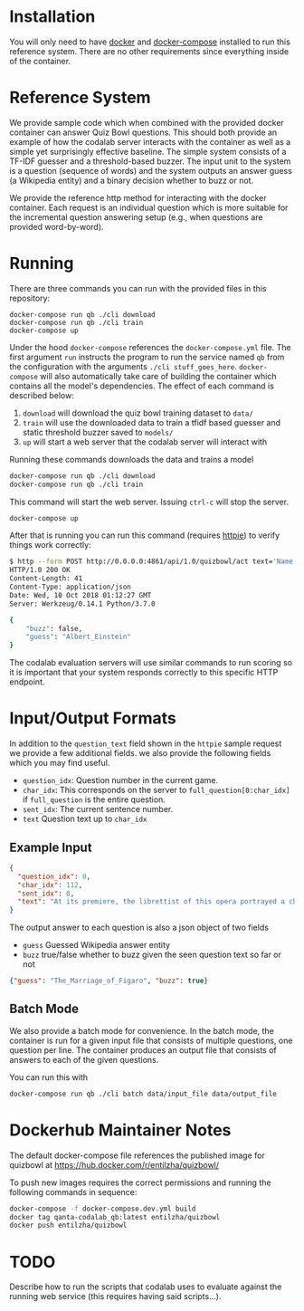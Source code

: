 # Installation

You will only need to have [docker](https://docs.docker.com/install/) and [docker-compose](https://docs.docker.com/compose/install/)
installed to run this reference system. There are no other requirements since
everything inside of the container.

# Reference System

We provide sample code which when combined with the provided docker container can answer Quiz
Bowl questions. This should both provide an example of how the codalab server
interacts with the container as well as a simple yet surprisingly effective
baseline. The simple system consists of a TF-IDF guesser and a threshold-based
buzzer.  The input unit to the system is a question (sequence of words) and the
system outputs an answer guess (a Wikipedia entity) and a binary decision
whether to buzz or not.

We provide the reference http method for interacting with the docker container.
Each request is an individual question which is more suitable for the incremental question answering setup (e.g.,
when questions are provided word-by-word).

# Running

There are three commands you can run with the provided files in this repository:

```
docker-compose run qb ./cli download
docker-compose run qb ./cli train
docker-compose up
```

Under the hood `docker-compose` references the `docker-compose.yml` file. The
first argument `run` instructs the program to run the service named `qb` from
the configuration with the arguments `./cli stuff_goes_here`. `docker-compose`
will also automatically take care of building the container which contains all
the model's dependencies. The effect of each command is described below:

1. `download` will download the quiz bowl training dataset to `data/`
2. `train` will use the downloaded data to train a tfidf based guesser and
   static threshold buzzer saved to `models/`
3. `up` will start a web server that the codalab server will interact with

Running these commands downloads the data and trains a model

```bash
docker-compose run qb ./cli download
docker-compose run qb ./cli train
```

This command will start the web server. Issuing `ctrl-c` will stop the server.

```bash
docker-compose up
```

After that is running you can run this command (requires
[httpie](https://httpie.org/)) to verify things work correctly:

```bash
$ http --form POST http://0.0.0.0:4861/api/1.0/quizbowl/act text='Name the the inventor of general relativity and the photoelectric effect'
HTTP/1.0 200 OK
Content-Length: 41
Content-Type: application/json
Date: Wed, 10 Oct 2018 01:12:27 GMT
Server: Werkzeug/0.14.1 Python/3.7.0

{
    "buzz": false,
    "guess": "Albert_Einstein"
}
```

The codalab evaluation servers will use similar commands to run scoring so it
is important that your system responds correctly to this specific HTTP
endpoint.

# Input/Output Formats
In addition to the `question_text` field shown in the `httpie` sample request we provide a few additional fields.
we also provide the following fields which you may find useful.

 * `question_idx`: Question number in the current game.
 * `char_idx`: This corresponds on the server to `full_question[0:char_idx]` if `full_question` is the entire question.
 * `sent_idx`: The current sentence number.
 * `text` Question text up to `char_idx`


## Example Input

```json
{
  "question_idx": 0,
  "char_idx": 112,
  "sent_idx": 0,
  "text": "At its premiere, the librettist of this opera portrayed a character who asks for a glass of wine with his dying wish"
}
```

The output answer to each question is also a json object of two fields
 * `guess` Guessed Wikipedia answer entity
 * `buzz` true/false whether to buzz given the seen question text so far or not

```json
{"guess": "The_Marriage_of_Figaro", "buzz": true}
```

## Batch Mode
We also provide a batch mode for convenience. In the batch mode, the container is
run for a given input file that consists of multiple questions, one question
per line.  The container produces an output file that consists of answers to
each of the given questions.

You can run this with

```bash
docker-compose run qb ./cli batch data/input_file data/output_file
```

# Dockerhub Maintainer Notes

The default docker-compose file references the published image for quizbowl at
https://hub.docker.com/r/entilzha/quizbowl/

To push new images requires the correct permissions and running the following
commands in sequence:

```bash
docker-compose -f docker-compose.dev.yml build
docker tag qanta-codalab_qb:latest entilzha/quizbowl
docker push entilzha/quizbowl
```

# TODO

Describe how to run the scripts that codalab uses to evaluate against the running web service (this requires having said scripts...).
